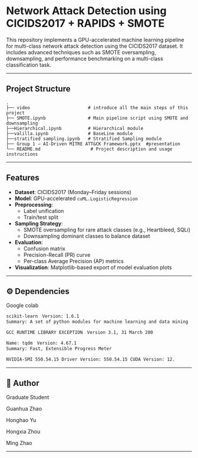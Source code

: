 # Network Attack Detection using CICIDS2017 + RAPIDS + SMOTE

This repository implements a GPU-accelerated machine learning pipeline for multi-class network attack detection using the CICIDS2017 dataset. It includes advanced techniques such as SMOTE oversampling, downsampling, and performance benchmarking on a multi-class classification task.

---

## Project Structure

```
.
├── video                      # introduce all the main steps of this project
├── SMOTE.ipynb                # Main pipeline script using SMOTE and downsampling
├──Hierarchical.ipynb          # Hierarchical module
├──valilla.ipynb               # BaseLine module
├──stratified sampling.ipynb   # Stratified Sampling module
├── Group 1 – AI-Driven MITRE ATT&CK Framework.pptx  #presentation
└── README.md                   # Project description and usage instructions
```

---

##  Features

- **Dataset**: CICIDS2017 (Monday–Friday sessions)
- **Model**: GPU-accelerated `cuML.LogisticRegression`
- **Preprocessing**:
  - Label unification
  - Train/test split
- **Sampling Strategy**:
  - SMOTE oversampling for rare attack classes (e.g., Heartbleed, SQLi)
  - Downsampling dominant classes to balance dataset
- **Evaluation**:
  - Confusion matrix
  - Precision-Recall (PR) curve
  - Per-class Average Precision (AP) metrics
- **Visualization**: Matplotlib-based export of model evaluation plots

---

## ⚙️ Dependencies

Google colab

```bash
scikit-learn　Version: 1.6.1
Summary: A set of python modules for machine learning and data mining

GCC RUNTIME LIBRARY EXCEPTION　Version 3.1, 31 March 200

Name: tqdm　Version: 4.67.1
Summary: Fast, Extensible Progress Meter

NVIDIA-SMI 550.54.15 Driver Version: 550.54.15 CUDA Version: 12.
```


---

## 👤 Author

Graduate Student

Guanhua Zhao

Honghao Yu

Hongxia Zhou

Ming Zhao

---